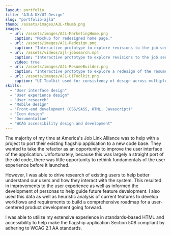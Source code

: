 ```yaml
---
layout: portfolio
title: "AJLA UX/UI Design"
slug: "portfolio-ajla"
thumb: /assets/images/AJL-thumb.png
images:
  - url: /assets/images/AJL-MarketingHome.png
    caption: "Mockup for redesigned home page."
  - url: /assets/images/AJL-Redesign.png
    caption: "Interactive prototype to explore revisions to the job seeker user experience."
  - url: /assets/videos/ajl-jobsearch.mp4
    caption: "Interactive prototype to explore revisions to the job seeker user experience."
    video: true
  - url: /assets/images/AJL-ResumeBuilder.png
    caption: "Interactive prototype to explore a redesign of the resume builder."
  - url: /assets/images/AJL-UIToolkit.png
    caption: "UI Toolkit used for consistency of design across multiple applications."
skills:
  - "User interface design"
  - "User experience design"
  - "User research"
  - "Mobile design"
  - "Front-end development (CSS/SASS, HTML, Javascript)"
  - "Icon design"
  - "Documentation"
  - "WCAG accessibility design and development"
---
```

<p>The majority of my time at America's Job Link Alliance was to help with a project to port their existing flagship application to a new code base. They wanted to take the refactor as an opportunity to improve the user interface of the application. Unfortunately, because this was largely a straight port of the old code, there was little opportunity to rethink fundamentals of the user experience before it launched.</p>

<p>However, I was able to drive research of existing users to help better understand our users and how they interact with the system. This resulted in improvements to the user experience as well as informed the development of personas to help guide future feature development. I also used this data as well as heuristic analysis of current features to develop workflows and requirements to build a comprehensive roadmap for a user-centered product development going forward.</p>

<p>I was able to utilize my extensive experience in standards-based HTML and accessibility to help make the flagship application Section 508 compliant by adhering to WCAG 2.1 AA standards.</p>
